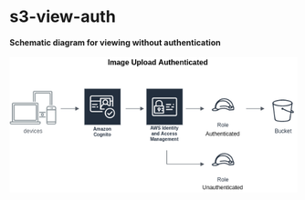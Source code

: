 # s3-view-auth

#### Schematic diagram for viewing without authentication

![alt text](https://github.com/mmackenzie-syd/s3-view-auth/blob/master/AWS-upload-scheme-auth.png)
